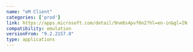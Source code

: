 ```yaml
---
name: "eM Client"
categories: ['prod']
link: https://apps.microsoft.com/detail/9nm8s4pvf0n2?hl=en-in&gl=IN
compatibility: emulation
versionFrom: "9.2.2157.0"
type: applications
---
```


